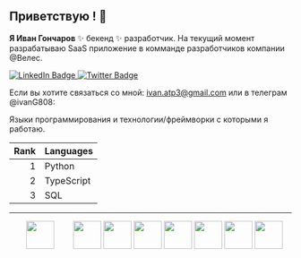 ## Приветствую ! 👋


**Я Иван Гончаров**  ✨ бекенд ✨ разработчик. На текущий момент разрабатываю SaaS приложение в комманде разработчиков компании @Велес.

<div id="badges">
  <a href="https://www.linkedin.com/in/ivan-goncharov-422529243/">
    <img src="https://img.shields.io/badge/LinkedIn-blue?style=for-the-badge&logo=linkedin&logoColor=white" alt="LinkedIn Badge"/>
  </a>
  <a href="https://hh.ru/resume/eeb0fec4ff0ded24490039ed1f73365749456d">
    <img src="https://img.shields.io/badge/Twitter-blue?style=for-the-badge&logo=twitter&logoColor=white" alt="Twitter Badge"/>
  </a>
</div>

Если вы хотите связаться со мной:  ivan.atp3@gmail.com или в телеграм @ivanG808:

Языки программирования и технологии/фреймворки с которыми я работаю.

| Rank | Languages |                
|-----:|-----------|
|     1| Python    |
|     2| TypeScript|
|     3| SQL       |

---

<div>

<img height="50" width="50" hspace="30" src="https://cdn.jsdelivr.net/gh/devicons/devicon@latest/icons/python/python-original-wordmark.svg" />

<img height="50" width="50" src="https://cdn.jsdelivr.net/gh/devicons/devicon@latest/icons/apachekafka/apachekafka-original.svg" />

<img height="50" width="50" src="https://cdn.jsdelivr.net/gh/devicons/devicon@latest/icons/postgresql/postgresql-original.svg" />

<img height="50" width="50" src="https://cdn.jsdelivr.net/gh/devicons/devicon@latest/icons/sqlalchemy/sqlalchemy-original.svg" /> 

<img height="50" width="50" src="https://cdn.jsdelivr.net/gh/devicons/devicon@latest/icons/docker/docker-plain-wordmark.svg" />

<img height="50" width="50" src="https://cdn.jsdelivr.net/gh/devicons/devicon@latest/icons/fastapi/fastapi-original.svg" />

<img height="50" width="50" src="https://cdn.jsdelivr.net/gh/devicons/devicon@latest/icons/nextjs/nextjs-original.svg" />

<img height="50" width="50" src="https://cdn.jsdelivr.net/gh/devicons/devicon@latest/icons/apacheairflow/apacheairflow-original-wordmark.svg" />
  
</div>          

          
          
          
          

